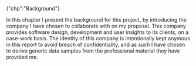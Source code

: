 {"chp":"Background"}

In this chapter I present the background for this project, by introducing the company I have chosen to collaborate with on my proposal. This company provides software design, development and user insights to its clients, on a case-work basis. The identity of this company is intentionally kept anymous in this report to avoid breach of confidentiality, and as such I have chosen to derive generic data samples from the professional material they have provided me.

<br>